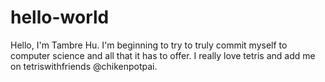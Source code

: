 # hello-world
Hello, I'm Tambre Hu. I'm beginning to try to truly commit myself to computer science and all that it has to offer. I really love tetris and add me on tetriswithfriends @chikenpotpai. 
